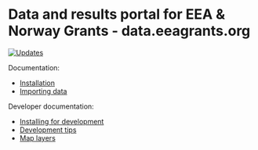 Data and results portal for EEA & Norway Grants - data.eeagrants.org
=========================================


[![Updates](https://pyup.io/repos/github/eftafmo/dataviz/shield.svg)](https://pyup.io/repos/github/eftafmo/dataviz/)

Documentation:

* [Installation](docs/installation.md)
* [Importing data](docs/import.md)

Developer documentation: 

* [Installing for development](docs/development_install.md)
* [Development tips](docs/development.md)
* [Map layers](docs/map_layers.md)
